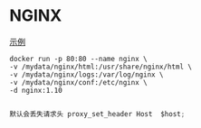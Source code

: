 # NGINX

[示例](https://www.nginx.cn/doc/example/fullexample2.html)

```linux
docker run -p 80:80 --name nginx \
-v /mydata/nginx/html:/usr/share/nginx/html \
-v /mydata/nginx/logs:/var/log/nginx \
-v /mydata/nginx/conf:/etc/nginx \
-d nginx:1.10
```



```java

默认会丢失请求头 proxy_set_header Host	$host;

```

